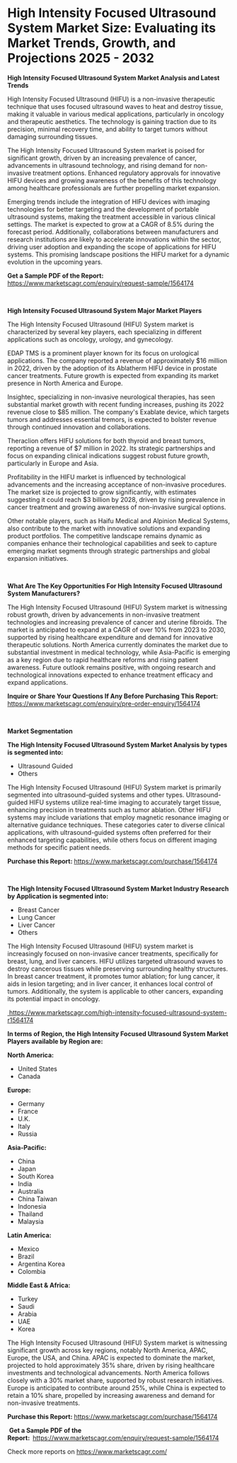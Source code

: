 <p><h1>High Intensity Focused Ultrasound System Market Size: Evaluating its Market Trends, Growth, and Projections 2025 - 2032</h1></p><p><strong>High Intensity Focused Ultrasound System Market Analysis and Latest Trends</strong></p>
<p><p>High Intensity Focused Ultrasound (HIFU) is a non-invasive therapeutic technique that uses focused ultrasound waves to heat and destroy tissue, making it valuable in various medical applications, particularly in oncology and therapeutic aesthetics. The technology is gaining traction due to its precision, minimal recovery time, and ability to target tumors without damaging surrounding tissues.</p><p>The High Intensity Focused Ultrasound System market is poised for significant growth, driven by an increasing prevalence of cancer, advancements in ultrasound technology, and rising demand for non-invasive treatment options. Enhanced regulatory approvals for innovative HIFU devices and growing awareness of the benefits of this technology among healthcare professionals are further propelling market expansion.</p><p>Emerging trends include the integration of HIFU devices with imaging technologies for better targeting and the development of portable ultrasound systems, making the treatment accessible in various clinical settings. The market is expected to grow at a CAGR of 8.5% during the forecast period. Additionally, collaborations between manufacturers and research institutions are likely to accelerate innovations within the sector, driving user adoption and expanding the scope of applications for HIFU systems. This promising landscape positions the HIFU market for a dynamic evolution in the upcoming years.</p></p>
<p><strong>Get a Sample PDF of the Report:&nbsp;</strong> <a href="https://www.marketscagr.com/enquiry/request-sample/1564174?utm_campaign=2946&utm_medium=2&utm_source=Github&utm_content=ia&utm_term=23032025&utm_id=high-intensity-focused-ultrasound-system">https://www.marketscagr.com/enquiry/request-sample/1564174</a></p>
<p>&nbsp;</p>
<p><strong>High Intensity Focused Ultrasound System Major Market Players</strong></p>
<p><p>The High Intensity Focused Ultrasound (HIFU) System market is characterized by several key players, each specializing in different applications such as oncology, urology, and gynecology. </p><p>EDAP TMS is a prominent player known for its focus on urological applications. The company reported a revenue of approximately $16 million in 2022, driven by the adoption of its Ablatherm HIFU device in prostate cancer treatments. Future growth is expected from expanding its market presence in North America and Europe.</p><p>Insightec, specializing in non-invasive neurological therapies, has seen substantial market growth with recent funding increases, pushing its 2022 revenue close to $85 million. The company's Exablate device, which targets tumors and addresses essential tremors, is expected to bolster revenue through continued innovation and collaborations.</p><p>Theraclion offers HIFU solutions for both thyroid and breast tumors, reporting a revenue of $7 million in 2022. Its strategic partnerships and focus on expanding clinical indications suggest robust future growth, particularly in Europe and Asia.</p><p>Profitability in the HIFU market is influenced by technological advancements and the increasing acceptance of non-invasive procedures. The market size is projected to grow significantly, with estimates suggesting it could reach $3 billion by 2028, driven by rising prevalence in cancer treatment and growing awareness of non-invasive surgical options.</p><p>Other notable players, such as Haifu Medical and Alpinion Medical Systems, also contribute to the market with innovative solutions and expanding product portfolios. The competitive landscape remains dynamic as companies enhance their technological capabilities and seek to capture emerging market segments through strategic partnerships and global expansion initiatives.</p></p>
<p>&nbsp;</p>
<p><strong>What Are The Key Opportunities For High Intensity Focused Ultrasound System Manufacturers?</strong></p>
<p><p>The High Intensity Focused Ultrasound (HIFU) System market is witnessing robust growth, driven by advancements in non-invasive treatment technologies and increasing prevalence of cancer and uterine fibroids. The market is anticipated to expand at a CAGR of over 10% from 2023 to 2030, supported by rising healthcare expenditure and demand for innovative therapeutic solutions. North America currently dominates the market due to substantial investment in medical technology, while Asia-Pacific is emerging as a key region due to rapid healthcare reforms and rising patient awareness. Future outlook remains positive, with ongoing research and technological innovations expected to enhance treatment efficacy and expand applications.</p></p>
<p><strong>Inquire or Share Your Questions If Any Before Purchasing This Report:</strong> <a href="https://www.marketscagr.com/enquiry/pre-order-enquiry/1564174?utm_campaign=2946&utm_medium=2&utm_source=Github&utm_content=ia&utm_term=23032025&utm_id=high-intensity-focused-ultrasound-system">https://www.marketscagr.com/enquiry/pre-order-enquiry/1564174</a></p>
<p>&nbsp;</p>
<p><strong>Market Segmentation</strong></p>
<p><strong>The High Intensity Focused Ultrasound System Market Analysis by types is segmented into:</strong></p>
<p><ul><li>Ultrasound Guided</li><li>Others</li></ul></p>
<p><p>The High Intensity Focused Ultrasound (HIFU) System market is primarily segmented into ultrasound-guided systems and other types. Ultrasound-guided HIFU systems utilize real-time imaging to accurately target tissue, enhancing precision in treatments such as tumor ablation. Other HIFU systems may include variations that employ magnetic resonance imaging or alternative guidance techniques. These categories cater to diverse clinical applications, with ultrasound-guided systems often preferred for their enhanced targeting capabilities, while others focus on different imaging methods for specific patient needs.</p></p>
<p><strong>Purchase this Report:&nbsp;</strong><a href="https://www.marketscagr.com/purchase/1564174?utm_campaign=2946&utm_medium=2&utm_source=Github&utm_content=ia&utm_term=23032025&utm_id=high-intensity-focused-ultrasound-system">https://www.marketscagr.com/purchase/1564174</a></p>
<p>&nbsp;</p>
<p><strong>The High Intensity Focused Ultrasound System Market Industry Research by Application is segmented into:</strong></p>
<p><ul><li>Breast Cancer</li><li>Lung Cancer</li><li>Liver Cancer</li><li>Others</li></ul></p>
<p><p>The High Intensity Focused Ultrasound (HIFU) system market is increasingly focused on non-invasive cancer treatments, specifically for breast, lung, and liver cancers. HIFU utilizes targeted ultrasound waves to destroy cancerous tissues while preserving surrounding healthy structures. In breast cancer treatment, it promotes tumor ablation; for lung cancer, it aids in lesion targeting; and in liver cancer, it enhances local control of tumors. Additionally, the system is applicable to other cancers, expanding its potential impact in oncology.</p></p>
<p><a href="https://www.marketscagr.com/high-intensity-focused-ultrasound-system-r1564174?utm_campaign=2946&utm_medium=2&utm_source=Github&utm_content=ia&utm_term=23032025&utm_id=high-intensity-focused-ultrasound-system">&nbsp;https://www.marketscagr.com/high-intensity-focused-ultrasound-system-r1564174</a></p>
<p><strong>In terms of Region, the High Intensity Focused Ultrasound System Market Players available by Region are:</strong></p>
<p>
    <p> <strong> North America: </strong>
        <ul>
            <li>United States</li>
            <li>Canada</li>
        </ul>
        </p> 
    <p> <strong> Europe: </strong>
        <ul>
            <li>Germany</li>
            <li>France</li>
            <li>U.K.</li>
            <li>Italy</li>
            <li>Russia</li>
        </ul>
        </p> 
    <p> <strong> Asia-Pacific: </strong>
        <ul>
            <li>China</li>
            <li>Japan</li>
            <li>South Korea</li>
            <li>India</li>
            <li>Australia</li>
            <li>China Taiwan</li>
            <li>Indonesia</li>
            <li>Thailand</li>
            <li>Malaysia</li>
        </ul>
        </p> 
    <p> <strong> Latin America: </strong>
        <ul>
            <li>Mexico</li>
            <li>Brazil</li>
            <li>Argentina Korea</li>
            <li>Colombia</li>
        </ul>
        </p> 
    <p> <strong> Middle East & Africa: </strong>
        <ul>
            <li>Turkey</li>
            <li>Saudi</li>
            <li>Arabia</li>
            <li>UAE</li>
            <li>Korea</li>
        </ul>
    </p>
    </p>
<p><p>The High Intensity Focused Ultrasound (HIFU) System market is witnessing significant growth across key regions, notably North America, APAC, Europe, the USA, and China. APAC is expected to dominate the market, projected to hold approximately 35% share, driven by rising healthcare investments and technological advancements. North America follows closely with a 30% market share, supported by robust research initiatives. Europe is anticipated to contribute around 25%, while China is expected to retain a 10% share, propelled by increasing awareness and demand for non-invasive treatments.</p></p>
<p><strong>Purchase this Report: </strong><a href="https://www.marketscagr.com/purchase/1564174?utm_campaign=2946&utm_medium=2&utm_source=Github&utm_content=ia&utm_term=23032025&utm_id=high-intensity-focused-ultrasound-system">https://www.marketscagr.com/purchase/1564174</a></p>
<p>&nbsp;<strong>Get a Sample PDF of the Report:&nbsp;&nbsp;</strong><a href="https://www.marketscagr.com/enquiry/request-sample/1564174?utm_campaign=2946&utm_medium=2&utm_source=Github&utm_content=ia&utm_term=23032025&utm_id=high-intensity-focused-ultrasound-system">https://www.marketscagr.com/enquiry/request-sample/1564174</a></p>
<p><strong></strong></p>
<p>Check more reports on <a href="https://www.marketscagr.com/?utm_campaign=2946&utm_medium=2&utm_source=Github&utm_content=ia&utm_term=23032025&utm_id=high-intensity-focused-ultrasound-system">https://www.marketscagr.com/</a></p>
